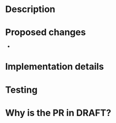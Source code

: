 # Description


# Proposed changes
- 

# Implementation details


# Testing


# Why is the PR in DRAFT?
